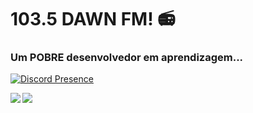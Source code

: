 # 103.5 DAWN FM! 📻

### Um POBRE desenvolvedor em aprendizagem...

[![Discord Presence](https://lanyard.cnrad.dev/api/776576976630055033)](https://discord.com/users/776576976630055033)

<a href="https://github.com/GolemGG/github-readme-stats"> 
  <img align="left" src="https://github-readme-stats.vercel.app/api?username=GolemGG&count_private=true&show_icons=true&theme=dracula" />
</a>
<a href="https://github.com/GolemGG/github-readme-stats">
  <img align="left" src="https://github-readme-stats.vercel.app/api/top-langs/?username=GolemGG&theme=dracula" />
</a>
